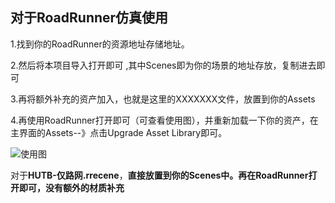 ## 对于RoadRunner仿真使用

1.找到你的RoadRunner的资源地址存储地址。



2.然后将本项目导入打开即可 ,其中Scenes即为你的场景的地址存放，复制进去即可



3.再将额外补充的资产加入，也就是这里的XXXXXXX文件，放置到你的Assets



4.再使用RoadRunner打开即可（可查看使用图），并重新加载一下你的资产，在主界面的Assets--》点击Upgrade Asset Library即可。






![使用图](https://github.com/OpenHUTB/driving/blob/master/SimluationDemo/使用图.png)


对于**HUTB-仅路网.rrecene**，**直接放置到你的Scenes中。再在RoadRunner打开即可，没有额外的材质补充**
